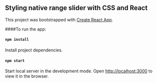 ## Styling native range slider with CSS and React

This project was bootstrapped with [Create React App](https://github.com/facebook/create-react-app).

####To run the app:

#### `npm install`

Install project dependencies.

#### `npm start`

Start local server in the development mode.
Open [http://localhost:3000](http://localhost:3000) to view it in the browser. 
